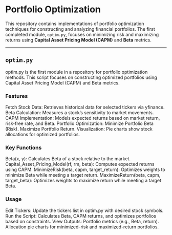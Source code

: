 # Portfolio Optimization 

This repository contains implementations of portfolio optimization techniques for constructing and analyzing financial portfolios. The first completed module, `optim.py`, focuses on minimizing risk and maximizing returns using **Capital Asset Pricing Model (CAPM)** and **Beta** metrics.

---

## `optim.py`

optim.py is the first module in a repository for portfolio optimization methods. This script focuses on constructing optimized portfolios using Capital Asset Pricing Model (CAPM) and Beta metrics.


### Features

Fetch Stock Data: Retrieves historical data for selected tickers via yfinance.
Beta Calculation: Measures a stock’s sensitivity to market movements.
CAPM Implementation: Models expected returns based on market return, risk-free rate, and Beta.
Portfolio Optimization:
Minimize Portfolio Beta (Risk).
Maximize Portfolio Return.
Visualization: Pie charts show stock allocations for optimized portfolios.

### Key Functions
Beta(x, y): Calculates Beta of a stock relative to the market.
Capital_Asset_Pricing_Model(rf, rm, beta): Computes expected returns using CAPM.
MinimizeRisk(beta, capm, target_return): Optimizes weights to minimize Beta while meeting a target return.
MaximizeReturn(beta, capm, target_beta): Optimizes weights to maximize return while meeting a target Beta.

### Usage
Edit Tickers: Update the tickers list in optim.py with desired stock symbols.
Run the Script: Calculates Beta, CAPM returns, and optimizes portfolios based on constraints.
View Outputs:
Portfolio metrics (e.g., Beta, return).
Allocation pie charts for minimized-risk and maximized-return portfolios.

